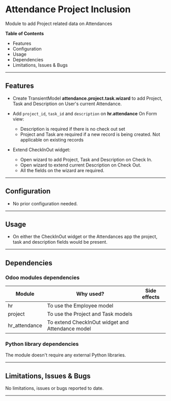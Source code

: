 # Attendance Project Inclusion

Module to add Project related data on Attendances

**Table of Contents**

- Features
- Configuration
- Usage
- Dependencies
- Limitations, Issues & Bugs

---

## Features

- Create TransientModel **attendance.project.task.wizard** to add Project, Task and Description on User's current Attendance.

- Add `project_id`, `task_id` and `description` on **hr.attendance**
    On Form view:
    - Description is required if there is no check out set
    - Project and Task are required if a new record is being created. Not applicable on existing records

- Extend CheckInOut widget:
    - Open wizard to add Project, Task and Description on Check In.
    - Open wizard to extend current Description on Check Out.
    - All the fields on the wizard are required.

---

## Configuration

- No prior configuration needed.

---

## Usage

- On either the CheckInOut widget or the Attendances app the project, task and description fields would be present.

---

## Dependencies

### Odoo modules dependencies

| Module          | Why used?                                                | Side effects |
| --------------- | -------------------------------------------------------- | ------------ |
| hr              |  To use the Employee model                               |              |
| project         |  To use the Project and Task models                      |              |
| hr_attendance   |  To extend CheckInOut widget and Attendance model        |              |

### Python library dependencies

The module doesn't require any external Python libraries.

---

## Limitations, Issues & Bugs

No limitations, issues or bugs reported to date.

---
